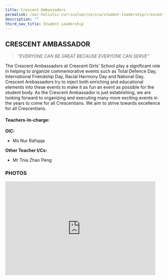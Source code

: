 ```yaml
---
title: Crescent Ambassadors
permalink: /our-holistic-curriculum/cce/cca/student-leadership/crescent-ambassadors/
description: ""
third_nav_title: Student Leadership
---
```

## **CRESCENT AMBASSADOR**

>*"EVERYONE CAN BE GREAT BECAUSE EVERYONE CAN SERVE"*

The Crescent Ambassadors at Crescent Girls’ School play a significant role in helping to organize commemorative events such as Total Defence Day, International Friendship Day, Racial Harmony Day and National Day. Crescent Ambassadors try to inject both enriching and educational elements into these events to make it as fun an event as possible for the student body. As the Crescent Ambassador is just establishing, we are looking forward to organizing and executing many more exciting events in the years to come for all Crescentians. We aim to strive towards excellence for all Crescentians.


#### **Teachers-In-charge:**

**OIC:**  
* Ms Nur Rafiqqa
  
**Other Teacher I/Cs:**  
* Mr Tnia Zhao Peng


### **PHOTOS** ###

<iframe src="https://docs.google.com/presentation/d/e/2PACX-1vSAHH3dyPOcNym3utVonXMks5eBycNQySDfl5WI_ARyajp0zSjVub0U_snY4s9AO78tu0E2nQkMiBLH/embed?start=true&loop=true&delayms=3000" frameborder="0" width="480" height="299" allowfullscreen="true"></iframe>